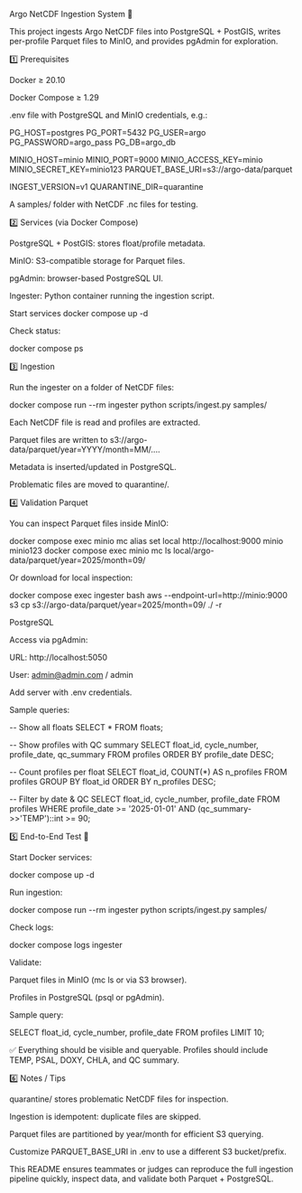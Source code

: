 Argo NetCDF Ingestion System 🚀

This project ingests Argo NetCDF files into PostgreSQL + PostGIS, writes per-profile Parquet files to MinIO, and provides pgAdmin for exploration.

1️⃣ Prerequisites

Docker ≥ 20.10

Docker Compose ≥ 1.29

.env file with PostgreSQL and MinIO credentials, e.g.:

PG_HOST=postgres
PG_PORT=5432
PG_USER=argo
PG_PASSWORD=argo_pass
PG_DB=argo_db

MINIO_HOST=minio
MINIO_PORT=9000
MINIO_ACCESS_KEY=minio
MINIO_SECRET_KEY=minio123
PARQUET_BASE_URI=s3://argo-data/parquet

INGEST_VERSION=v1
QUARANTINE_DIR=quarantine


A samples/ folder with NetCDF .nc files for testing.

2️⃣ Services (via Docker Compose)

PostgreSQL + PostGIS: stores float/profile metadata.

MinIO: S3-compatible storage for Parquet files.

pgAdmin: browser-based PostgreSQL UI.

Ingester: Python container running the ingestion script.

Start services
docker compose up -d


Check status:

docker compose ps

3️⃣ Ingestion

Run the ingester on a folder of NetCDF files:

docker compose run --rm ingester python scripts/ingest.py samples/


Each NetCDF file is read and profiles are extracted.

Parquet files are written to s3://argo-data/parquet/year=YYYY/month=MM/....

Metadata is inserted/updated in PostgreSQL.

Problematic files are moved to quarantine/.

4️⃣ Validation
Parquet

You can inspect Parquet files inside MinIO:

docker compose exec minio mc alias set local http://localhost:9000 minio minio123
docker compose exec minio mc ls local/argo-data/parquet/year=2025/month=09/


Or download for local inspection:

docker compose exec ingester bash
aws --endpoint-url=http://minio:9000 s3 cp s3://argo-data/parquet/year=2025/month=09/ ./ -r

PostgreSQL

Access via pgAdmin:

URL: http://localhost:5050

User: admin@admin.com / admin

Add server with .env credentials.

Sample queries:

-- Show all floats
SELECT * FROM floats;

-- Show profiles with QC summary
SELECT float_id, cycle_number, profile_date, qc_summary
FROM profiles
ORDER BY profile_date DESC;

-- Count profiles per float
SELECT float_id, COUNT(*) AS n_profiles
FROM profiles
GROUP BY float_id
ORDER BY n_profiles DESC;

-- Filter by date & QC
SELECT float_id, cycle_number, profile_date
FROM profiles
WHERE profile_date >= '2025-01-01' 
  AND (qc_summary->>'TEMP')::int >= 90;

5️⃣ End-to-End Test 🎯

Start Docker services:

docker compose up -d


Run ingestion:

docker compose run --rm ingester python scripts/ingest.py samples/


Check logs:

docker compose logs ingester


Validate:

Parquet files in MinIO (mc ls or via S3 browser).

Profiles in PostgreSQL (psql or pgAdmin).

Sample query:

SELECT float_id, cycle_number, profile_date FROM profiles LIMIT 10;


✅ Everything should be visible and queryable. Profiles should include TEMP, PSAL, DOXY, CHLA, and QC summary.

6️⃣ Notes / Tips

quarantine/ stores problematic NetCDF files for inspection.

Ingestion is idempotent: duplicate files are skipped.

Parquet files are partitioned by year/month for efficient S3 querying.

Customize PARQUET_BASE_URI in .env to use a different S3 bucket/prefix.

This README ensures teammates or judges can reproduce the full ingestion pipeline quickly, inspect data, and validate both Parquet + PostgreSQL.